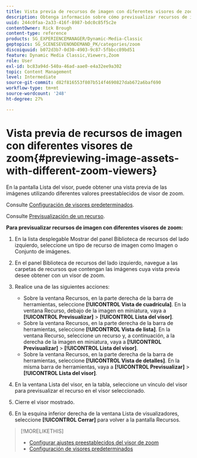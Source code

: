 ```yaml
---
title: Vista previa de recursos de imagen con diferentes visores de zoom
description: Obtenga información sobre cómo previsualizar recursos de imagen con diferentes visores de zoom en Adobe Dynamic Media Classic.
uuid: 244c0faa-2a33-416f-8987-bdc0c85f5c2e
contentOwner: Rick Brough
content-type: reference
products: SG_EXPERIENCEMANAGER/Dynamic-Media-Classic
geptopics: SG_SCENESEVENONDEMAND_PK/categories/zoom
discoiquuid: b072d3b7-0d30-4903-9c87-5fbbcc89bd51
feature: Dynamic Media Classic,Viewers,Zoom
role: User
exl-id: bc83a94d-540a-46ad-aae0-e4a32ee9a302
topic: Content Management
level: Intermediate
source-git-commit: d82f816553f807b514f4690827dab672a6baf690
workflow-type: tm+mt
source-wordcount: '248'
ht-degree: 27%

---
```


# Vista previa de recursos de imagen con diferentes visores de zoom{#previewing-image-assets-with-different-zoom-viewers}

En la pantalla Lista del visor, puede obtener una vista previa de las imágenes utilizando diferentes valores preestablecidos de visor de zoom.

Consulte [Configuración de visores predeterminados](application-setup.md#configuring_default_viewers).

Consulte [Previsualización de un recurso](previewing-asset.md#previewing_an_asset).

**Para previsualizar recursos de imagen con diferentes visores de zoom:**

1. En la lista desplegable Mostrar del panel Biblioteca de recursos del lado izquierdo, seleccione un tipo de recurso de imagen como Imagen o Conjunto de imágenes.
1. En el panel Biblioteca de recursos del lado izquierdo, navegue a las carpetas de recursos que contengan las imágenes cuya vista previa desee obtener con un visor de zoom.
1. Realice una de las siguientes acciones:

   * Sobre la ventana Recursos, en la parte derecha de la barra de herramientas, seleccione **[!UICONTROL Vista de cuadrícula]**. En la ventana Recurso, debajo de la imagen en miniatura, vaya a **[!UICONTROL Previsualizar]** > **[!UICONTROL Lista del visor]**.
   * Sobre la ventana Recursos, en la parte derecha de la barra de herramientas, seleccione **[!UICONTROL Vista de lista]**. En la ventana Recurso, seleccione un recurso y, a continuación, a la derecha de la imagen en miniatura, vaya a **[!UICONTROL Previsualizar]** > **[!UICONTROL Lista del visor]**.
   * Sobre la ventana Recursos, en la parte derecha de la barra de herramientas, seleccione **[!UICONTROL Vista de detalles]**. En la misma barra de herramientas, vaya a **[!UICONTROL Previsualizar]** > **[!UICONTROL Lista del visor]**.

1. En la ventana Lista del visor, en la tabla, seleccione un vínculo del visor para previsualizar el recurso en el visor seleccionado.
1. Cierre el visor mostrado.
1. En la esquina inferior derecha de la ventana Lista de visualizadores, seleccione **[!UICONTROL Cerrar]** para volver a la pantalla Recursos.

>[!MORELIKETHIS]
>
>* [Configurar ajustes preestablecidos del visor de zoom](setting-zoom-viewer-presets.md#setting_up_zoom_viewer_presets)
>* [Configuración de visores predeterminados](application-setup.md#configuring_default_viewers)

